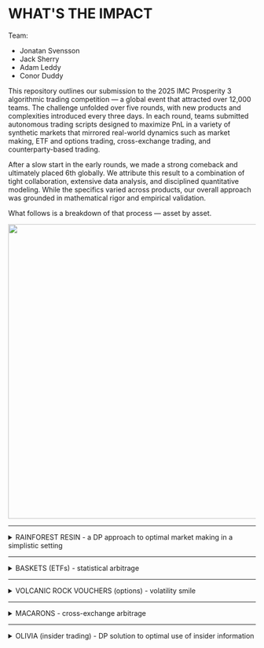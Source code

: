 # WHAT'S THE IMPACT

Team:
- Jonatan Svensson
- Jack Sherry
- Adam Leddy
- Conor Duddy

This repository outlines our submission to the 2025 IMC Prosperity 3 algorithmic trading competition — a global event that attracted over 12,000 teams. The challenge unfolded over five rounds, with new products and complexities introduced every three days. In each round, teams submitted autonomous trading scripts designed to maximize PnL in a variety of synthetic markets that mirrored real-world dynamics such as market making, ETF and options trading, cross-exchange trading, and counterparty-based trading.

After a slow start in the early rounds, we made a strong comeback and ultimately placed 6th globally. We attribute this result to a combination of tight collaboration, extensive data analysis, and disciplined quantitative modeling. While the specifics varied across products, our overall approach was grounded in mathematical rigor and empirical validation.

What follows is a breakdown of that process — asset by asset.

<p align="center">
  <img src="images/prosperity_overview.png" width="600"/>
</p>


---

<details>
<summary>RAINFOREST RESIN - a DP approach to optimal market making in a simplistic setting </summary>

blablabla

</details>

---

<details>
<summary>BASKETS (ETFs) - statistical arbitrage </summary>

dont include olivia here

</details>

---

<details>
<summary>VOLCANIC ROCK VOUCHERS (options) - volatility smile</summary>

WHAT'S THE IMPACT

</details>

---

<details>
<summary>MACARONS - cross-exchange arbitrage</summary>

WHAT'S THE IMPACT

</details>

---

<details>
<summary>OLIVIA (insider trading) -  DP solution to optimal use of insider information </summary>

first describe how it was used for croissant and baskets and why not kelp. Then explain whole bound thing.

</details>
